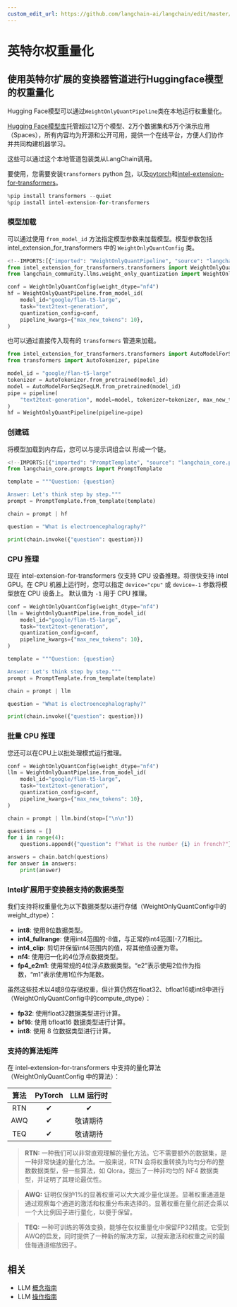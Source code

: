 ```yaml
---
custom_edit_url: https://github.com/langchain-ai/langchain/edit/master/docs/docs/integrations/llms/weight_only_quantization.ipynb
---
```

# 英特尔权重量化
## 使用英特尔扩展的变换器管道进行Huggingface模型的权重量化

Hugging Face模型可以通过`WeightOnlyQuantPipeline`类在本地运行权重量化。

[Hugging Face模型库](https://huggingface.co/models)托管超过12万个模型、2万个数据集和5万个演示应用（Spaces），所有内容均为开源和公开可用，提供一个在线平台，方便人们协作并共同构建机器学习。

这些可以通过这个本地管道包装类从LangChain调用。

要使用，您需要安装``transformers`` python [包](https://pypi.org/project/transformers/)，以及[pytorch](https://pytorch.org/get-started/locally/)和[intel-extension-for-transformers](https://github.com/intel/intel-extension-for-transformers)。


```python
%pip install transformers --quiet
%pip install intel-extension-for-transformers
```

### 模型加载

可以通过使用 `from_model_id` 方法指定模型参数来加载模型。模型参数包括 intel_extension_for_transformers 中的 `WeightOnlyQuantConfig` 类。


```python
<!--IMPORTS:[{"imported": "WeightOnlyQuantPipeline", "source": "langchain_community.llms.weight_only_quantization", "docs": "https://python.langchain.com/api_reference/community/llms/langchain_community.llms.weight_only_quantization.WeightOnlyQuantPipeline.html", "title": "Intel Weight-Only Quantization"}]-->
from intel_extension_for_transformers.transformers import WeightOnlyQuantConfig
from langchain_community.llms.weight_only_quantization import WeightOnlyQuantPipeline

conf = WeightOnlyQuantConfig(weight_dtype="nf4")
hf = WeightOnlyQuantPipeline.from_model_id(
    model_id="google/flan-t5-large",
    task="text2text-generation",
    quantization_config=conf,
    pipeline_kwargs={"max_new_tokens": 10},
)
```

也可以通过直接传入现有的 `transformers` 管道来加载。


```python
from intel_extension_for_transformers.transformers import AutoModelForSeq2SeqLM
from transformers import AutoTokenizer, pipeline

model_id = "google/flan-t5-large"
tokenizer = AutoTokenizer.from_pretrained(model_id)
model = AutoModelForSeq2SeqLM.from_pretrained(model_id)
pipe = pipeline(
    "text2text-generation", model=model, tokenizer=tokenizer, max_new_tokens=10
)
hf = WeightOnlyQuantPipeline(pipeline=pipe)
```

### 创建链

将模型加载到内存后，您可以与提示词组合以
形成一个链。


```python
<!--IMPORTS:[{"imported": "PromptTemplate", "source": "langchain_core.prompts", "docs": "https://python.langchain.com/api_reference/core/prompts/langchain_core.prompts.prompt.PromptTemplate.html", "title": "Intel Weight-Only Quantization"}]-->
from langchain_core.prompts import PromptTemplate

template = """Question: {question}

Answer: Let's think step by step."""
prompt = PromptTemplate.from_template(template)

chain = prompt | hf

question = "What is electroencephalography?"

print(chain.invoke({"question": question}))
```

### CPU 推理

现在 intel-extension-for-transformers 仅支持 CPU 设备推理。将很快支持 intel GPU。在 CPU 机器上运行时，您可以指定 `device="cpu"` 或 `device=-1` 参数将模型放在 CPU 设备上。
默认值为 `-1` 用于 CPU 推理。


```python
conf = WeightOnlyQuantConfig(weight_dtype="nf4")
llm = WeightOnlyQuantPipeline.from_model_id(
    model_id="google/flan-t5-large",
    task="text2text-generation",
    quantization_config=conf,
    pipeline_kwargs={"max_new_tokens": 10},
)

template = """Question: {question}

Answer: Let's think step by step."""
prompt = PromptTemplate.from_template(template)

chain = prompt | llm

question = "What is electroencephalography?"

print(chain.invoke({"question": question}))
```

### 批量 CPU 推理

您还可以在CPU上以批处理模式运行推理。


```python
conf = WeightOnlyQuantConfig(weight_dtype="nf4")
llm = WeightOnlyQuantPipeline.from_model_id(
    model_id="google/flan-t5-large",
    task="text2text-generation",
    quantization_config=conf,
    pipeline_kwargs={"max_new_tokens": 10},
)

chain = prompt | llm.bind(stop=["\n\n"])

questions = []
for i in range(4):
    questions.append({"question": f"What is the number {i} in french?"})

answers = chain.batch(questions)
for answer in answers:
    print(answer)
```

### Intel扩展用于变换器支持的数据类型

我们支持将权重量化为以下数据类型以进行存储（WeightOnlyQuantConfig中的weight_dtype）：

* **int8**: 使用8位数据类型。
* **int4_fullrange**: 使用int4范围的-8值，与正常的int4范围[-7,7]相比。
* **int4_clip**: 剪切并保留int4范围内的值，将其他值设置为零。
* **nf4**: 使用归一化的4位浮点数据类型。
* **fp4_e2m1**: 使用常规的4位浮点数据类型。“e2”表示使用2位作为指数，“m1”表示使用1位作为尾数。

虽然这些技术以4或8位存储权重，但计算仍然在float32、bfloat16或int8中进行（WeightOnlyQuantConfig中的compute_dtype）：
* **fp32**: 使用float32数据类型进行计算。
* **bf16**: 使用 bfloat16 数据类型进行计算。
* **int8**: 使用 8 位数据类型进行计算。

### 支持的算法矩阵

在 intel-extension-for-transformers 中支持的量化算法（WeightOnlyQuantConfig 中的算法）：

| 算法 |   PyTorch  |    LLM 运行时    |
|:--------------:|:----------:|:----------:|
|       RTN      |  &#10004;  |  &#10004;  |
|       AWQ      |  &#10004;  | 敬请期待 |
|      TEQ      | &#10004; | 敬请期待 |
> **RTN:** 一种我们可以非常直观理解的量化方法。它不需要额外的数据集，是一种非常快速的量化方法。一般来说，RTN 会将权重转换为均匀分布的整数数据类型，但一些算法，如 Qlora，提出了一种非均匀的 NF4 数据类型，并证明了其理论最优性。

> **AWQ:** 证明仅保护1%的显著权重可以大大减少量化误差。显著权重通道是通过观察每个通道的激活和权重分布来选择的。显著权重在量化前还会乘以一个大比例因子进行量化，以便于保留。

> **TEQ:** 一种可训练的等效变换，能够在仅权重量化中保留FP32精度。它受到AWQ的启发，同时提供了一种新的解决方案，以搜索激活和权重之间的最佳每通道缩放因子。



## 相关

- LLM [概念指南](/docs/concepts/#llms)
- LLM [操作指南](/docs/how_to/#llms)
